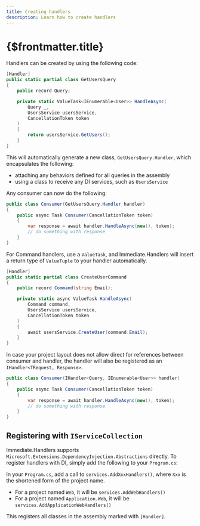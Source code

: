 ```yaml
---
title: Creating handlers
description: Learn how to create handlers
---
```


# {$frontmatter.title}

Handlers can be created by using the following code:

```cs
[Handler]
public static partial class GetUsersQuery
{
    public record Query;

    private static ValueTask<IEnumerable<User>> HandleAsync(
        Query _,
        UsersService usersService,
        CancellationToken token
	)
    {
        return usersService.GetUsers();
    }
}
```

This will automatically generate a new class, `GetUsersQuery.Handler`, which encapsulates the following:

- attaching any behaviors defined for all queries in the assembly
- using a class to receive any DI services, such as `UsersService`

Any consumer can now do the following:

```cs
public class Consumer(GetUsersQuery.Handler handler)
{
	public async Task Consumer(CancellationToken token)
	{
		var response = await handler.HandleAsync(new(), token);
		// do something with response
	}
}
```

For Command handlers, use a `ValueTask`, and Immediate.Handlers will insert a return type
of `ValueTuple` to your handler automatically.

```cs
[Handler]
public static partial class CreateUserCommand
{
    public record Command(string Email);

    private static async ValueTask HandleAsync(
        Command command,
        UsersService usersService,
        CancellationToken token
	)
    {
        await usersService.CreateUser(command.Email);
    }
}
```

In case your project layout does not allow direct for references between consumer and handler, the handler will also be
registered as an `IHandler<TRequest, Response>`.

```cs
public class Consumer(IHandler<Query, IEnumerable<User>> handler)
{
	public async Task Consumer(CancellationToken token)
	{
		var response = await handler.HandleAsync(new(), token);
		// do something with response
	}
}
```

## Registering with `IServiceCollection`

Immediate.Handlers supports `Microsoft.Extensions.DependencyInjection.Abstractions` directly. To register handlers with DI, simply add the following to your `Program.cs`:

In your `Program.cs`, add a call to `services.AddXxxHandlers()`, where `Xxx` is the shortened form of the project name.
* For a project named `Web`, it will be `services.AddWebHandlers()`
* For a project named `Application.Web`, it will be `services.AddApplicationWebHandlers()`

This registers all classes in the assembly marked with `[Handler]`.
